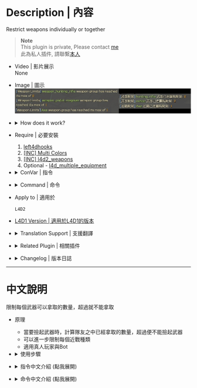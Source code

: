 # Description | 內容
Restrict weapons individually or together

> __Note__ <br/>
This plugin is private, Please contact [me](https://github.com/fbef0102/Game-Private_Plugin#私人插件列表-private-plugins-list)<br/>
此為私人插件, 請聯繫[本人](https://github.com/fbef0102/Game-Private_Plugin#私人插件列表-private-plugins-list)

* Video | 影片展示
    <br/>None

* Image | 圖示
    <br/>![l4d_weapon_limits_1](image/l4d_weapon_limits_1.jpg)

* <details><summary>How does it work?</summary>

    * When limit reached, any of players can't pick up specific weapons or melees
    * Open cfg/server.cfg and write down limit. For example:
        ```php
        // l4d_weapon_limits_add　<limit number> <give ammo if weapon limited is reached> <weapon/melee class name>
        l4d_weapon_limits_add 3 1 weapon_smg
        l4d_weapon_limits_add 3 1 weapon_smg_silenced
        l4d_weapon_limits_add 3 1 weapon_pumpshotgun
        l4d_weapon_limits_add 3 1 weapon_shotgun_chrome
        l4d_weapon_limits_add 1 0 weapon_pistol_magnum
        l4d_weapon_limits_add 0 1 weapon_hunting_rifle
        l4d_weapon_limits_add 2 0 weapon_melee
        l4d_weapon_limits_add 1 0 fireaxe
        l4d_weapon_limits_add 1 0 crowbar

        // Add other custom melee if you want
        // meleejb, finger are from custom map: Zengcheng
        l4d_weapon_limits_add 1 0 meleejb 
        l4d_weapon_limits_add 1 0 finger 
        ```

    * All weapons
        ```php
        weapon_pistol
        weapon_pistol_magnum
        weapon_pumpshotgun
        weapon_shotgun_chrome
        weapon_smg
        weapon_smg_silenced
        weapon_autoshotgun
        weapon_shotgun_spas
        weapon_hunting_rifle
        weapon_sniper_military
        weapon_smg
        weapon_rifle
        weapon_rifle_desert
        weapon_rifle_ak47
        weapon_grenade_launcher
        weapon_rifle_m60
        weapon_chainsaw
        weapon_smg_mp5
        weapon_rifle_sg552
        weapon_sniper_scout
        weapon_sniper_awp
        weapon_melee
        ```

    * All melee class name
        ```php
        baseball_bat
        cricket_bat
        crowbar
        electric_guitar
        fireaxe
        frying_pan
        katana
        machete
        tonfa
        knife
        golfclub
        pitchfork
        shovel
        ... //Add other custom melee if you want
        ```
</details>

* Require | 必要安裝
    1. [left4dhooks](https://forums.alliedmods.net/showthread.php?t=321696)
    2. [[INC] Multi Colors](https://github.com/fbef0102/L4D1_2-Plugins/releases/tag/Multi-Colors)
    3. [[INC] l4d2_weapons](/left4dead2/scripting/include/l4d2_weapons.inc)
    4. Optional - [l4d_multiple_equipment](/Plugin_插件/Nothing_Impossible_無理改造版/l4d_multiple_equipment)

* <details><summary>ConVar | 指令</summary>

    * cfg/sourcemod/l4d_weapon_limits.cfg
        ```php
        // Time interval bewteen weapon limit notify. (0=off)
        l4d_weapon_limits_cooltime_block "3.0"
        ```
</details>

* <details><summary>Command | 命令</summary>
    
    * **(Server Cmd) Add a weapon limit**
        ```php
        l4d_weapon_limits_add　<limit number> <give ammo if weapon limited is reached> <weapon/melee class name>
        ```
</details>

* Apply to | 適用於
    ```
    L4D2
    ```

* [L4D1 Version | 適用於L4D1的版本](https://github.com/fbef0102/L4D1_2-Plugins/tree/master/l4d_limitweapon)

* <details><summary>Translation Support | 支援翻譯</summary>

    ```
    English
    繁體中文
    简体中文
    ```
</details>

* <details><summary>Related Plugin | 相關插件</summary>

    1. [l4d_multiple_equipment](/Plugin_插件/Nothing_Impossible_無理改造版/l4d_multiple_equipment): Carry 2 weapons or items in each slot (No conflict)
        > 每個人可以攜帶兩種武器或物品 (與此插件不衝突)
</details>

* <details><summary>Changelog | 版本日誌</summary>

    * v2.4 (2024-5-11)
        * Support Custom Melee
        * Fixed melee error

    * v2.2 (2023-12-13)
        * Compatible with l4d_multiple_equipment v1.2h or above by harry
        * Support each melee class limit
        * Translation Support
        * Fixed player can not pick up the same weapon
        * Fixed player can still break the limit can pick up weapon

    * v2.1
        * Remove some cmds

    * v2.0
        * [By CanadaRox, Stabby, Forgetest, A1m`, robex](https://github.com/SirPlease/L4D2-Competitive-Rework/blob/master/addons/sourcemod/scripting/l4d_weapon_limits.sp)
</details>

- - - -
# 中文說明
限制每個武器可以拿取的數量，超過就不能拿取

* 原理
    * 當要撿起武器時，計算隊友之中已經拿取的數量，超過便不能撿起武器 
    * 可以進一步限制每個近戰種類
    * 適用真人玩家與Bot

* <details><summary>使用步驟</summary>

    * 打開 ```cfg/server.cfg``` 文件並寫下想要限制的武器，譬如
        ```php
        // l4d_weapon_limits_add <限制數量> <如果不能撿起限制的武器是否給彈藥> <武器/近戰 名稱>
        // 不用寫所有武器，只寫想要限制數量的武器或近戰
        l4d_weapon_limits_add 3 1 weapon_smg
        l4d_weapon_limits_add 3 1 weapon_smg_silenced
        l4d_weapon_limits_add 3 1 weapon_pumpshotgun
        l4d_weapon_limits_add 3 1 weapon_shotgun_chrome
        l4d_weapon_limits_add 1 0 weapon_pistol_magnum
        l4d_weapon_limits_add 2 0 weapon_melee
        l4d_weapon_limits_add 0 1 weapon_hunting_rifle
        l4d_weapon_limits_add 1 0 fireaxe
        l4d_weapon_limits_add 1 0 crowbar

        // 可以自行新增三方圖近戰武器
        // meleejb, finger 近戰武器來自地圖: 廣州增城
        l4d_weapon_limits_add 1 0 meleejb 
        l4d_weapon_limits_add 1 0 finger 
        ```

    * 所有武器名稱
        ```php
        手槍 => weapon_pistol
        麥格農手槍 => weapon_pistol_magnum
        木製單發散彈槍 => weapon_pumpshotgun
        鐵製單發散彈槍 => weapon_shotgun_chrome
        Uzi烏茲衝鋒槍 => weapon_smg
        消音衝鋒槍 => weapon_smg_silenced
        自動連發散彈槍 => weapon_autoshotgun
        自動連發戰鬥散彈槍=> weapon_shotgun_spas
        獵槍 => weapon_hunting_rifle
        軍用狙擊槍 => weapon_sniper_military
        Uzi烏茲衝鋒槍 => weapon_smg
        M16步槍 => weapon_rifle
        三連發步槍 => weapon_rifle_desert
        AK47 => weapon_rifle_ak47
        榴彈發射器 => weapon_grenade_launcher
        M60機關槍 => weapon_rifle_m60
        電鋸 => weapon_chainsaw
        CSS-MP5衝鋒槍 => weapon_smg_mp5
        CSS-SG552步槍 => weapon_rifle_sg552
        CSS-Scout狙擊槍 => weapon_sniper_scout
        CSS-AWP狙擊槍 => weapon_sniper_awp
        近戰武器 => weapon_melee
        ```

    * 所有近戰武器名稱
        ```php
        baseball_bat => 球棒
        cricket_bat => 板球拍
        crowbar => 鐵撬
        electric_guitar => 電吉他
        fireaxe => 斧頭
        frying_pan => 平底鍋
        katana => 武士刀
        machete => 開山刀
        tonfa => 警棍
        knife => 小刀
        golfclub => 高爾夫球棒
        pitchfork => 草叉
        shovel => 鐵鏟
        ... //自行新增三方圖近戰武器名稱
        ```
</details>

* <details><summary>指令中文介紹 (點我展開)</summary>

    * cfg/sourcemod/l4d_weapon_limits.cfg
        ```php
        // 訊息提示的間隔. (0=不提示)
        l4d_weapon_limits_cooltime_block "3.0"
        ```
</details>

* <details><summary>命令中文介紹 (點我展開)</summary>
    
    * **限制武器數量**
        ```php
        l4d_weapon_limits_add <限制數量> <如果不能撿起限制的武器是否給彈藥> <武器/近戰 名稱>
        ```
</details>